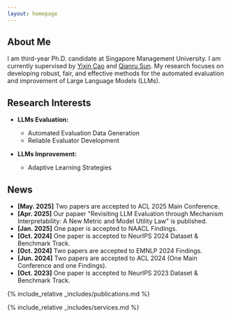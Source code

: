 ```yaml
---
layout: homepage
---
```


## About Me

I am third-year Ph.D. candidate at Singapore Management University. I am currently supervised by [Yixin Cao](https://taominer.github.io/) and [Qianru Sun](https://faculty.smu.edu.sg/profile/sun-qianru-551). My research focuses on developing robust, fair, and effective methods for the automated evaluation and improvement of Large Language Models (LLMs).

## Research Interests

- **LLMs Evaluation:**
  - Automated Evaluation Data Generation 
  - Reliable Evaluator Development

- **LLMs Improvement:**
  - Adaptive Learning Strategies

## News

- **[May. 2025]** Two papers are accepted to ACL 2025 Main Conference.
- **[Apr. 2025]** Our papaer "Revisiting LLM Evaluation through Mechanism Interpretability: A New Metric and Model Utility Law" is published.
- **[Jan. 2025]** One paper is accepted to NAACL Findings.
- **[Oct. 2024]** One paper is accepted to NeurIPS 2024 Dataset & Benchmark Track.
- **[Oct. 2024]** Two papers are accepted to EMNLP 2024 Findings.
- **[Jun. 2024]** Two papers are accepted to ACL 2024 (One Main Conference and one Findings).
- **[Oct. 2023]** One paper is accepted to NeurIPS 2023 Dataset & Benchmark Track.

{% include_relative _includes/publications.md %}

{% include_relative _includes/services.md %}
